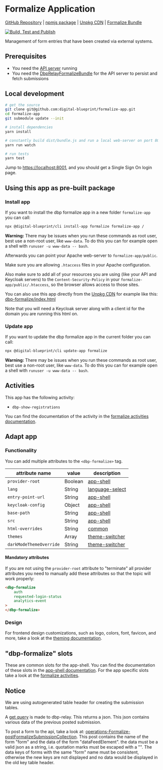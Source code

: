# Formalize Application

[GitHub Repository](https://github.com/digital-blueprint/formalize-app) |
[npmjs package](https://www.npmjs.com/package/@digital-blueprint/formalize-app) |
[Unpkg CDN](https://unpkg.com/browse/@digital-blueprint/formalize-app/) |
[Formalize Bundle](https://github.com/digital-blueprint/relay-formalize-bundle)

[![Build, Test and Publish](https://github.com/digital-blueprint/formalize-app/actions/workflows/build-test-publish.yml/badge.svg)](https://github.com/digital-blueprint/formalize-app/actions/workflows/build-test-publish.yml)

Management of form entries that have been created via external systems.

## Prerequisites

- You need the [API server](https://gitlab.tugraz.at/dbp/relay/dbp-relay-server-template) running
- You need the [DbpRelayFormalizeBundle](https://github.com/digital-blueprint/relay-formalize-bundle) for the API server to persist and fetch submissions

## Local development

```bash
# get the source
git clone git@github.com:digital-blueprint/formalize-app.git
cd formalize-app
git submodule update --init

# install dependencies
yarn install

# constantly build dist/bundle.js and run a local web-server on port 8001 
yarn run watch

# run tests
yarn test
```

Jump to <https://localhost:8001>, and you should get a Single Sign On login page.

## Using this app as pre-built package

### Install app

If you want to install the dbp formalize app in a new folder `formalize-app` you can call:

```bash
npx @digital-blueprint/cli install-app formalize formalize-app /
```

**Warning:** There may be issues when you run these commands as root user, best use a non-root user, like `www-data`.
To do this you can for example open a shell with `runuser -u www-data -- bash`.

Afterwards you can point your Apache web-server to `formalize-app/public`.

Make sure you are allowing `.htaccess` files in your Apache configuration.

Also make sure to add all of your resources you are using (like your API and Keycloak servers) to the
`Content-Security-Policy` in your `formalize-app/public/.htaccess`, so the browser allows access to those sites.

You can also use this app directly from the [Unpkg CDN](https://unpkg.com/browse/@digital-blueprint/formalize-app/)
for example like this: [dbp-formalize/index.html](https://github.com/digital-blueprint/formalize-app/tree/main/examples/dbp-formalize/index.html)

Note that you will need a Keycloak server along with a client id for the domain you are running this html on.

### Update app

If you want to update the dbp formalize app in the current folder you can call:

```bash
npx @digital-blueprint/cli update-app formalize
```

**Warning:** There may be issues when you run these commands as root user, best use a non-root user, like `www-data`.
To do this you can for example open a shell with `runuser -u www-data -- bash`.

## Activities

This app has the following activity:

- `dbp-show-registrations`

You can find the documentation of the activity in the [formalize activities documentation](https://github.com/digital-blueprint/formalize-app/tree/main/src).

## Adapt app

### Functionality

You can add multiple attributes to the `<dbp-formalize>` tag.

| attribute name | value | description |
|----------------|-------| ------------|
| `provider-root` | Boolean | [app-shell](https://gitlab.tugraz.at/dbp/web-components/toolkit/-/tree/master/packages/app-shell) |
| `lang`         | String | [language-select](https://gitlab.tugraz.at/dbp/web-components/toolkit/-/tree/master/packages/language-select) | 
| `entry-point-url` | String | [app-shell](https://gitlab.tugraz.at/dbp/web-components/toolkit/-/tree/master/packages/app-shell) |
| `keycloak-config` | Object | [app-shell](https://gitlab.tugraz.at/dbp/web-components/toolkit/-/tree/master/packages/app-shell) |
| `base-path` | String | [app-shell](https://gitlab.tugraz.at/dbp/web-components/toolkit/-/tree/master/packages/app-shell) |
| `src` | String | [app-shell](https://gitlab.tugraz.at/dbp/web-components/toolkit/-/tree/master/packages/app-shell) |
| `html-overrides` | String | [common](https://gitlab.tugraz.at/dbp/web-components/toolkit/-/tree/master/packages/common) |
| `themes` | Array | [theme-switcher](https://gitlab.tugraz.at/dbp/web-components/toolkit/-/tree/master/packages/theme-switcher) |
| `darkModeThemeOverride` | String | [theme-switcher](https://gitlab.tugraz.at/dbp/web-components/toolkit/-/tree/master/packages/theme-switcher) |

#### Mandatory attributes

If you are not using the `provider-root` attribute to "terminate" all provider attributes
you need to manually add these attributes so that the topic will work properly:

```html
<dbp-formalize
    auth
    requested-login-status
    analytics-event
>
</dbp-formalize>
```

### Design

For frontend design customizations, such as logo, colors, font, favicon, and more, take a look at the [theming documentation](https://dbp-demo.tugraz.at/dev-guide/frontend/theming/).

## "dbp-formalize" slots

These are common slots for the app-shell. You can find the documentation of these slots in the [app-shell documentation](https://gitlab.tugraz.at/dbp/web-components/toolkit/-/tree/master/packages/app-shell).
For the app specific slots take a look at the [formalize activities](https://github.com/digital-blueprint/formalize-app/tree/main/src).

## Notice

We are using autogenerated table header for creating the submission tables. 

A [get query](https://api-demo.tugraz.at/#operations-Formalize-getFormalizeSubmissionItem) is made to dbp-relay.
This returns a json. This json contains various data of the previous posted submission.

To post a form to the api, take a look at: [operations-Formalize-postFormalizeSubmissionCollection](https://api-demo.tugraz.at/#operations-Formalize-postFormalizeSubmissionCollection).
This post contains the name of the form "form" and the data of the form "dataFeedElement". the data must be a valid json as a string, i.e. quotation marks must be escaped with a "\".
The data keys of forms with the same "form" name must be consistent, otherwise the new keys are not displayed and no data would be displayed in the old key table header.